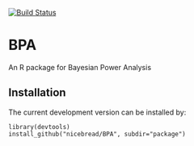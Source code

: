 [![Build Status](https://travis-ci.org/nicebread/BPA.svg?branch=master)](https://travis-ci.org/nicebread/BPA)


BPA
===

An R package for Bayesian Power Analysis

## Installation

The current development version can be installed by:

    library(devtools)
    install_github("nicebread/BPA", subdir="package")

